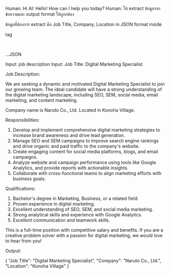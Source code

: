 Human: Hi
AI: Hello! How can I help you today?
Human: ให้ extract ข้อมูลจากข้อความและ output format ให้ถูกกต้อง​

ข้อมูลที่ต้องการ extract คือ Job Title, Company, Location in JSON format inside <div> tag​

<div>​

...JSON​

</div>

Input: job description
Input: Job Title: Digital Marketing Specialist

Job Description:

We are seeking a dynamic and motivated Digital Marketing Specialist to join our growing team. The ideal candidate will have a strong understanding of the digital marketing landscape, including SEO, SEM, social media, email marketing, and content marketing.

Company name is Naruto Co., Ltd.
Located in Konoha Village.

Responsibilities:

1. Develop and implement comprehensive digital marketing strategies to increase brand awareness and drive lead generation.
2. Manage SEO and SEM campaigns to improve search engine rankings and drive organic and paid traffic to the company's website.
3. Create engaging content for social media platforms, blogs, and email campaigns.
4. Analyze website and campaign performance using tools like Google Analytics, and provide reports with actionable insights.
5. Collaborate with cross-functional teams to align marketing efforts with business goals.

Qualifications:

1. Bachelor's degree in Marketing, Business, or a related field.
2. Proven experience in digital marketing.
3. Excellent understanding of SEO, SEM, and social media marketing.
4. Strong analytical skills and experience with Google Analytics.
5. Excellent communication and teamwork skills.

This is a full-time position with competitive salary and benefits. If you are a creative problem solver with a passion for digital marketing, we would love to hear from you!

Output:

<div>
{
"Job Title": "Digital Marketing Specialist",
"Company": "Naruto Co., Ltd.",
"Location": "Konoha Village"
}
</div>

